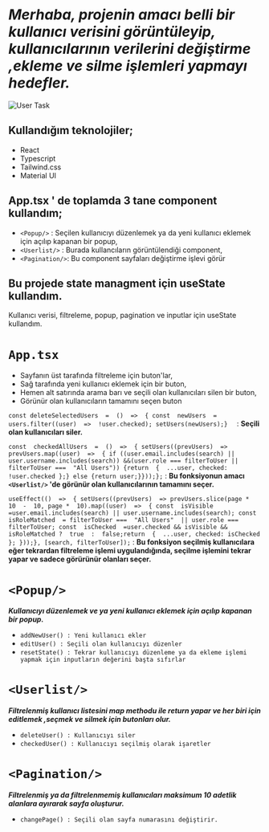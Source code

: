 # ***Merhaba, projenin amacı belli bir kullanıcı verisini görüntüleyip, kullanıcılarının verilerini değiştirme ,ekleme ve silme işlemleri yapmayı hedefler.***

![User Task](https://lh3.googleusercontent.com/fife/APg5EObAAIlCbnj2YLBIYaMmPgbuFS0Xbr6c84zH6d877cTxIfpY4tJEePpoIWZAWcy4_I7PdpcwZvj84lq9R1TaF-tHtkVKnsb32ONYKMGYRGS1U7lLIb_hq2RjTKT0CMfPDfmKGrBflcbzebMRzzacDW6D1ab_nXjwmfHNH5lZmKPf8ooxYzluRZFQra9U8txJ46WIzy_-DhQv7coI0b2BBQc_1CHT_OAb4iAsiM865GgFErJSnP01PjnS2AC-paLuRsdGMR349bj81w4DMzTpAaYNJ7xLKUCTJfQikus385abmBnqIJI_HkbD7oOmXEDRXErSGL0fP_Le4_b9fzVNPJPmlPplSA7gcX0EcXq4_k5F48ADWFgk_qpuyWxdvAdwdHrW4r85LeUNjPxv6MkLbPYCR3aU1HEhbeFtAMkd0_pzqHw_oon932iEsF08Iu5LDfQpQobHbESB4Y7kw4mwlg6hMsm25DACFIYL-v5-bhtW8aNnK43iX7tvWDlfBdfesaIYCl6ZTYqXaPr281l2nhjaqQkW5U_THNh9YuIgah3cQs1E-QBoF18enMXxuW0T3XumvVgPSfFx83NH4Ephi3l1KJ-WNxDxQ1VkgbTKvgQaywAhhd4JwC6mQCqX6lV7B9PRFVMDArqnOkEdBJj6Lthf3-4yL6Ekdrg0iDbKIRjJ6E82ukGev1SYfbfcNyNnAsgz2gp7LdXTZAZBiIRlwnU9NFTZLD8qbX9W9O9o_o3TQc_IkdUFtiH2Fn312B5XRAh2wRby0duOCp4ewKE3nqChqiQ_YxWyOokwNRaGlFywVDFDKPPnSkTqb6-HeuatE8DTQk1nsBI3-ss6p8YhfR3lqynkW8o2CCGMmLOmMnzOMKvk4USfgJm1nVB48rQBtz-VYALUEcvDL2PjEYLu3QziaYm0y1DJg4wv7XJNaATlK84LhRB5eevK-FRm8Huc3eNSi0hOjIMKUk22MPbmd27RDoKUGZG-T3zztBAuHZgdpeWSFA2X6GA0h1vR_TRIeukpb5wPcYXHkqTQoMlkklZOLboCAOEX-V5Yh9dIihN2UU35u0Bw-JOBjj42KWPQvZGZqMos21EmA-7aN8yD-yoipFKh9Prod3tmlT3xTLh5WfbQR_WUsn_wFTOR_9nTiHPdbAQUzsyKuLbjYxWb9oQdsuST2pznXiz-FdK7ArOGv3l6CASkbTB9SKg_gcHmlhuFi0DQYLXm4PJS5X39bMhI0VHdcEjfQh5MP2xy09CxebWJ0piafGbVqPi5H85NCZUvgjvyc0mXJ1hHCnCXnTtDMD5JtnKGeNxL54b9Y98Z2S0-KArxyzb-YHK9cy2WFan7QmPsaFsIgRKK8nx-LSuRC9aOgs7RCGG_1FUr77kEli7Dzjdkc_wiXckbQBIzy1jnnwwVGGxD-PMZOCHmB9zJXciiYAI8aJYWbup7txP_oPXcE4-smCGGm3LLgJNJneFWcG3kQSo8nQ7Pk0eaRSj-WepA=w1920-h913)
## Kullandığım teknolojiler;

 - React
 - Typescript
 - Tailwind.css
 - Material UI

## App.tsx ' de toplamda 3 tane component kullandım;

 - `<Popup/>` : Seçilen kullanıcıyı düzenlemek ya da yeni kullanıcı eklemek için açılıp kapanan bir popup,
 - `<Userlist/>` : Burada kullancıların görüntülendiği component,
 - `<Pagination/>`: Bu component sayfaları değiştirme işlevi görür


## **Bu projede state managment için useState kullandım.**
Kullanıcı verisi, filtreleme, popup, pagination ve inputlar için useState kullandım.

# `App.tsx`

 - Sayfanın üst tarafında filtreleme için buton'lar,
 - Sağ tarafında yeni kullanıcı eklemek için bir buton,
 - Hemen alt satırında arama barı ve seçili olan kullanıcıları silen bir buton,
 - Görünür olan kullanıcıların tamamını seçen buton

    
 
 `const deleteSelectedUsers  =  ()  =>  {
 const  newUsers  = users.filter((user)  =>  !user.checked); setUsers(newUsers);} 
 ` : **Seçili olan kullanıcıları siler.**

`const  checkedAllUsers  =  ()  =>  {
setUsers((prevUsers)  =>
prevUsers.map((user)  =>  {
if ((user.email.includes(search) || user.username.includes(search)) &&(user.role === filterToUser || filterToUser ===  "All Users")) {return  {  ...user, checked:  !user.checked };} else {return user;}}));};` : **Bu fonksiyonun amacı `<Userlist/>` 'de görünür olan kullanıcılarının tamamını seçer.**

 `useEffect(()  =>  {
setUsers((prevUsers)  =>
prevUsers.slice(page *  10  -  10, page *  10).map((user)  =>  {
const  isVisible  =user.email.includes(search) || user.username.includes(search);
const  isRoleMatched  =
filterToUser ===  "All Users"  || user.role === filterToUser;
const  isChecked  =user.checked && isVisible && isRoleMatched ?  true  :  false;return  {  ...user, checked: isChecked };
}));}, [search, filterToUser]);` : **Bu fonksiyon seçilmiş kullanıcılara eğer tekrardan filtreleme işlemi uygulandığında, seçilme işlemini tekrar yapar ve sadece görürünür olanları seçer.**

# `<Popup/>`

***Kullanıcıyı düzenlemek ve ya yeni kullanıcı eklemek için açılıp kapanan bir popup.***

 - `addNewUser() : Yeni kullanıcı ekler`
 - `editUser() : Seçili olan kullanıcıyı düzenler`
 - `resetState() : Tekrar kullanıcıyı düzenleme ya da ekleme işlemi yapmak için inputların değerini başta sıfırlar`


# `<Userlist/>`

***Filtrelenmiş kullanıcı listesini map methodu ile return yapar ve her biri için editlemek ,seçmek ve silmek için butonları olur.***

- `deleteUser() : Kullanıcıyı siler`
- `checkedUser() : Kullanıcıyı seçilmiş olarak işaretler`


# `<Pagination/>`

***Filtrelenmiş ya da filtrelenmemiş kullanıcıları maksimum 10 adetlik alanlara ayırarak sayfa oluşturur.***

- `changePage() : Seçili olan sayfa numarasını değiştirir.`












